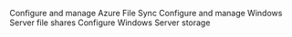 
Configure and manage Azure File Sync
Configure and manage Windows Server file shares
Configure Windows Server storage
